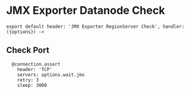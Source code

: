 
# JMX Exporter Datanode Check

    export default header: 'JMX Exporter RegionServer Check', handler: ({options}) ->

## Check Port

      @connection.assert
        header: 'TCP'
        servers: options.wait.jmx
        retry: 3
        sleep: 3000
